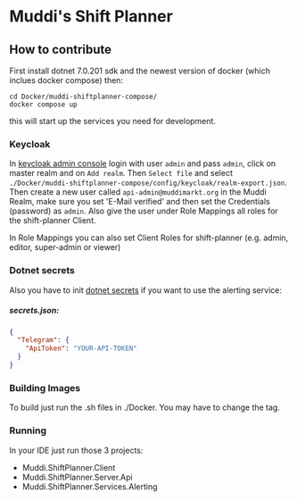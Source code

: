 # Muddi's Shift Planner

## How to contribute

First install dotnet 7.0.201 sdk and the newest version of docker (which inclues docker compose) then:

```shell
cd Docker/muddi-shiftplanner-compose/
docker compose up
```

this will start up the services you need for development.

### Keycloak

In [keycloak admin console](http://localhost:28080/admin/) login with user `admin` and pass `admin`, click on master realm and
on `Add realm`. Then `Select file` and select `./Docker/muddi-shiftplanner-compose/config/keycloak/realm-export.json`. Then create a new user called `api-admin@muddimarkt.org` in the Muddi Realm, make sure you set 'E-Mail verified' and then set the Credentials (password) as `admin`. Also give the user under Role Mappings all roles for the shift-planner Client. 

In Role Mappings you can also set Client Roles for shift-planner (e.g. admin, editor, super-admin or viewer)
### Dotnet secrets

Also you have to init [dotnet secrets](https://learn.microsoft.com/en-us/aspnet/core/security/app-secrets?view=aspnetcore-7.0&tabs=windows)
if you want to use the alerting service:

##### secrets.json:

```json
{
  "Telegram": {
    "ApiToken": "YOUR-API-TOKEN"
  }
}
```

### Building Images

To build just run the .sh files in ./Docker. You may have to change the tag.

### Running

In your IDE just run those 3 projects:

* Muddi.ShiftPlanner.Client
* Muddi.ShiftPlanner.Server.Api
* Muddi.ShiftPlanner.Services.Alerting
